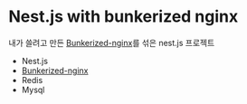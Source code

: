 # Nest.js with bunkerized nginx

내가 쓸려고 만든 [Bunkerized-nginx](https://github.com/bunkerity/bunkerized-nginx)를 섞은 nest.js 프로젝트

- Nest.js
- [Bunkerized-nginx](https://github.com/bunkerity/bunkerized-nginx)
- Redis
- Mysql
